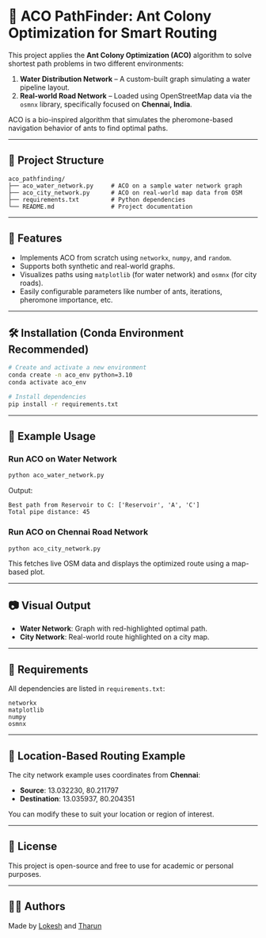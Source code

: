 # 🐜 ACO PathFinder: Ant Colony Optimization for Smart Routing

This project applies the **Ant Colony Optimization (ACO)** algorithm to solve shortest path problems in two different environments:

1. **Water Distribution Network** – A custom-built graph simulating a water pipeline layout.
2. **Real-world Road Network** – Loaded using OpenStreetMap data via the `osmnx` library, specifically focused on **Chennai, India**.

ACO is a bio-inspired algorithm that simulates the pheromone-based navigation behavior of ants to find optimal paths.

---

## 📁 Project Structure

```
aco_pathfinding/
├── aco_water_network.py     # ACO on a sample water network graph
├── aco_city_network.py      # ACO on real-world map data from OSM
├── requirements.txt         # Python dependencies
└── README.md                # Project documentation
```

---

## 🚀 Features

- Implements ACO from scratch using `networkx`, `numpy`, and `random`.
- Supports both synthetic and real-world graphs.
- Visualizes paths using `matplotlib` (for water network) and `osmnx` (for city roads).
- Easily configurable parameters like number of ants, iterations, pheromone importance, etc.

---

## 🛠️ Installation (Conda Environment Recommended)

```bash
# Create and activate a new environment
conda create -n aco_env python=3.10
conda activate aco_env

# Install dependencies
pip install -r requirements.txt
```

---

## 📌 Example Usage

### Run ACO on Water Network

```bash
python aco_water_network.py
```

Output:
```
Best path from Reservoir to C: ['Reservoir', 'A', 'C']
Total pipe distance: 45
```

### Run ACO on Chennai Road Network

```bash
python aco_city_network.py
```

This fetches live OSM data and displays the optimized route using a map-based plot.

---

## 📷 Visual Output

- **Water Network**: Graph with red-highlighted optimal path.
- **City Network**: Real-world route highlighted on a city map.

---

## 🧪 Requirements

All dependencies are listed in `requirements.txt`:

```
networkx
matplotlib
numpy
osmnx
```

---

## 📍 Location-Based Routing Example

The city network example uses coordinates from **Chennai**:

- **Source**: 13.032230, 80.211797
- **Destination**: 13.035937, 80.204351

You can modify these to suit your location or region of interest.

---

## 📜 License

This project is open-source and free to use for academic or personal purposes.

---

## 👨‍💻 Authors

Made by [Lokesh](https://github.com/L0KESHprograms) and [Tharun](https://github.com/THARUN2004-star)
